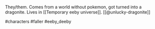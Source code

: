 They/them. Comes from a world without pokemon, got turned into a dragonite. Lives in [[Temporary eeby universe]]. [[@unlucky-dragonite]]

#characters #faller #eeby_deeby 
